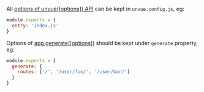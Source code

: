 All [options of unvue([options]) API](/api#unvueoptions) can be kept in `unvue.config.js`, eg:

```js
module.exports = {
  entry: 'index.js'
}
```

Options of [app.generate([options])](/api#app-generateoptions) should be kept under `generate` property, eg:

```js
module.exports = {
  generate: {
    routes: ['/', '/user/foo/', '/user/bar/']
  }
}
```
